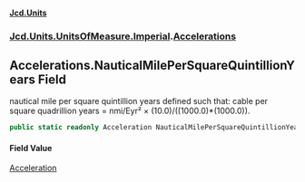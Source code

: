 #### [Jcd.Units](index.md 'index')

### [Jcd.Units.UnitsOfMeasure.Imperial](Jcd.Units.UnitsOfMeasure.Imperial.md 'Jcd.Units.UnitsOfMeasure.Imperial').[Accelerations](Accelerations.md 'Jcd.Units.UnitsOfMeasure.Imperial.Accelerations')

## Accelerations.NauticalMilePerSquareQuintillionYears Field

nautical mile per square quintillion years defined such that: cable per square quadrillion years = nmi/Eyr² ×
(10.0)/((1000.0)*(1000.0)).

```csharp
public static readonly Acceleration NauticalMilePerSquareQuintillionYears;
```

#### Field Value

[Acceleration](Acceleration.md 'Jcd.Units.UnitTypes.Acceleration')
